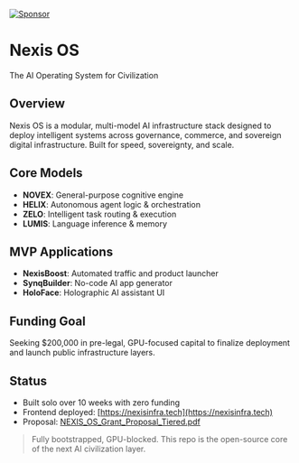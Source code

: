 [![Sponsor](https://img.shields.io/badge/Fund%20Nexis%20OS-Crypto-blue?style=for-the-badge&logo=bitcoin)](https://commerce.coinbase.com/checkout/23c8004c-8ba7-4427-92e2-20431fc8ddfd)

# Nexis OS
The AI Operating System for Civilization

## Overview
Nexis OS is a modular, multi-model AI infrastructure stack designed to deploy intelligent systems across governance, commerce, and sovereign digital infrastructure. Built for speed, sovereignty, and scale.

## Core Models
- **NOVEX**: General-purpose cognitive engine
- **HELIX**: Autonomous agent logic & orchestration
- **ZELO**: Intelligent task routing & execution
- **LUMIS**: Language inference & memory

## MVP Applications
- **NexisBoost**: Automated traffic and product launcher
- **SynqBuilder**: No-code AI app generator
- **HoloFace**: Holographic AI assistant UI

## Funding Goal
Seeking $200,000 in pre-legal, GPU-focused capital to finalize deployment and launch public infrastructure layers.

## Status
- Built solo over 10 weeks with zero funding
- Frontend deployed: [https://nexisinfra.tech](https://nexisinfra.tech)
- Proposal: [NEXIS_OS_Grant_Proposal_Tiered.pdf](./docs/NEXIS_OS_Grant_Proposal_Tiered.pdf)

> Fully bootstrapped, GPU-blocked. This repo is the open-source core of the next AI civilization layer.
